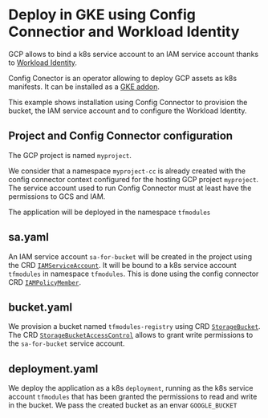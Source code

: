 # Deploy in GKE using Config Connectior and Workload Identity

GCP allows to bind a k8s service account to an IAM service account thanks to [Workload Identity](https://cloud.google.com/kubernetes-engine/docs/how-to/workload-identity).

Config Conector is an operator allowing to deploy GCP assets as k8s manifests. It can be installed as a [GKE addon](https://cloud.google.com/config-connector/docs/how-to/install-upgrade-uninstall).

This example shows installation using Config Connector to provision the bucket, the IAM service account and to configure the Workload Identity.

## Project and Config Connector configuration

The GCP project is named `myproject`.

We consider that a namespace `myproject-cc` is already created with the config connector context configured for the hosting GCP project `myproject`. The service account used to run Config Connector must at least have the permissions to GCS and IAM.

The application will be deployed in the namespace `tfmodules`

## sa.yaml

An IAM service account `sa-for-bucket` will be created in the project using the CRD [`IAMServiceAccount`](https://cloud.google.com/config-connector/docs/reference/resource-docs/iam/iamserviceaccount). It will be bound to a k8s service account `tfmodules` in namespace `tfmodules`. This is done using the config connector CRD [`IAMPolicyMember`](https://cloud.google.com/config-connector/docs/reference/resource-docs/iam/iampolicymember).

## bucket.yaml

We provision a bucket named `tfmodules-registry` using CRD [`StorageBucket`](https://cloud.google.com/config-connector/docs/reference/resource-docs/storage/storagebucket). The CRD [`StorageBucketAccessControl`](https://cloud.google.com/config-connector/docs/reference/resource-docs/storage/storagebucketaccesscontrol) allows to grant write permissions to the `sa-for-bucket` service account.

## deployment.yaml

We deploy the application as a k8s `deployment`, running as the k8s service account `tfmodules` that has been granted the permissions to read and write in the bucket. We pass the created bucket as an envar `GOOGLE_BUCKET`

